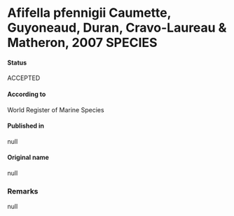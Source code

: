 # Afifella pfennigii Caumette, Guyoneaud, Duran, Cravo-Laureau & Matheron, 2007 SPECIES

#### Status
ACCEPTED

#### According to
World Register of Marine Species

#### Published in
null

#### Original name
null

### Remarks
null